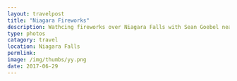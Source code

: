 ```yaml
---
layout: travelpost
title: "Niagara Fireworks"
description: Wathcing fireworks over Niagara Falls with Sean Goebel near New Year's Eve
type: photos
catagory: travel
location: Niagara Falls
permlink:
image: /img/thumbs/yy.png
date: 2017-06-29
---
```


<p><a href="http://s.eatthis-cdn.com/media/images/ext/842849976/greasy-fast-food.jpg">
<img src="http://s.eatthis-cdn.com/media/images/ext/842849976/greasy-fast-food.jpg" alt=""></a></p>
